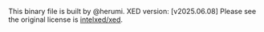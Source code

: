 This binary file is built by @herumi.
XED version: [v2025.06.08]
Please see the original license is [intelxed/xed](https://github.com/intelxed/xed).
